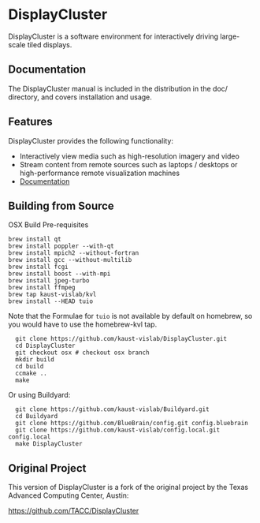 # DisplayCluster

DisplayCluster is a software environment for interactively driving large-scale tiled displays. 

## Documentation

The DisplayCluster manual is included in the distribution in the doc/ directory, and covers installation and usage.

## Features

DisplayCluster provides the following functionality:
* Interactively view media such as high-resolution imagery and video
* Stream content from remote sources such as laptops / desktops or high-performance remote visualization machines
* [Documentation](http://bluebrain.github.io/DisplayCluster-0.4/index.html)

## Building from Source
OSX Build Pre-requisites

```
brew install qt
brew install poppler --with-qt
brew install mpich2 --without-fortran
brew install gcc --without-multilib
brew install fcgi
brew install boost --with-mpi
brew install jpeg-turbo
brew install ffmpeg
brew tap kaust-vislab/kvl
brew install --HEAD tuio
```

Note that the Formulae for `tuio` is not available by default on homebrew, so you would have to use the homebrew-kvl tap.



```
  git clone https://github.com/kaust-vislab/DisplayCluster.git
  cd DisplayCluster
  git checkout osx # checkout osx branch
  mkdir build
  cd build
  ccmake ..
  make
```

Or using Buildyard:

```
  git clone https://github.com/kaust-vislab/Buildyard.git
  cd Buildyard
  git clone https://github.com/BlueBrain/config.git config.bluebrain
  git clone https://github.com/kaust-vislab/config.local.git config.local
  make DisplayCluster
```

## Original Project

This version of DisplayCluster is a fork of the original project by the Texas Advanced Computing Center, Austin:

https://github.com/TACC/DisplayCluster




